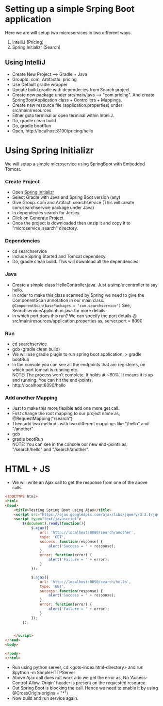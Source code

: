 # Setting up a simple Srping Boot application
Here we are will setup two microservices in two different ways.
1. IntelliJ (Pricing)
2. Spring Initializr (Search)

## Using IntelliJ
- Create New Project --> Gradle + Java
- GroupId: com, ArtifactId: pricing
- Use Default gradle wrapper
- Update build.gradle with dependecies from Search project.
- Create new package under src/main/java --> "com.pricing". And create SpringBootApplication class + Controllers + Mappings.
- Create new resource file (application.properties) under src/main/resources
- Either goto terminal or open terminal within IntelliJ.
- Do, gradle clean build
- Do, gradle bootRun
- Open, http://localhost:8190/pricing/hello


# Using Spring Initializr
We will setup a simple microservice using SpringBoot with Embedded Tomcat.

### Create Project
- Open [Spring Initializr](http://start.spring.io/)
- Select Gradle with Java and Spring Boot version (any)
- Give Group: com and Artifact: searchservice (This will create com.searchservice package under Java)
- In dependecies search for Jersey.
- Click on Generate Project.
- Once the project is downloaded then unzip it and copy it to "microservice_search" directory.

### Dependencies
- cd searchservice
- Include Spring Started and Tomcat dependecy.
- Do, gradle clean build. This will download all the dependencies.

### Java
- Create a simple class HelloController.java. Just a simple controller to say hello.
- In order to make this class scanned by Spring we need to give the ComponentScan annotation in our main class.
		`@ComponentScan(basePackages = "com.searchservice")`
See, SearchserviceApplication.java for more details.
- In which port does this run? 
We can specify the port details @ src/main/resources/application.properties as, server.port = 8090

### Run
- cd searchservice
- gcb (gradle clean build)
- We will use gradle plugin to run spring boot application, > gradle bootRun
- In the console you can see all the endpoints that are registeres, on which port tomcat is running etc.
<br>NOTE: The process won't complete. It holds at ~80%. It means it is up and running. You can hit the end-points.
- http://localhost:8090/hello

### Add another Mapping
- Just to make this more flexible add one more get call.
- First change the root mapping to our project name as, @RequestMapping("/search")
- Then add two methods with two different mappings like "/hello" and "/another"
- gcb
- gradle bootRun
<br>NOTE: You can see in the console our new end-points as, "/search/hello" and "/search/another".


# HTML + JS
- We will write an Ajax call to get the response from one of the above calls.
```html
<!DOCTYPE html>
<html>
<head>
	<title>Testing Spring Boot using Ajax</title>
	<script src="https://ajax.googleapis.com/ajax/libs/jquery/3.3.1/jquery.min.js"></script>
	<script type="text/javascript">
		$(document).ready(function(){
			$.ajax({
		        url: 'http://localhost:8090/search/another',
		        type: 'GET',
		        success: function(response) { 
		        	alert('Success = ' + response);
		        },
		        error: function(error) {
		        	alert('Failure = ' + error);
		        }
		    });

		    $.ajax({
		        url: 'http://localhost:8090/search/hello',
		        type: 'GET',
		        success: function(response) { 
		        	alert('Success = ' + response);
		        },
		        error: function(error) {
		        	alert('Failure = ' + error);
		        }
		    });
		});

		
	</script>
</head>
<body>

</body>
</html>
```
- Run using python server, cd <goto-index.html-directory> and run $python -m SimpleHTTPServer
- Above Ajax call does not work adn we get the error as, No 'Access-Control-Allow-Origin' header is present on the requested resource.
- Out Spring Boot is blocking the call. Hence we need to enable it by using @CrossOrigin(origins = "*")
- Now build and run service again.
